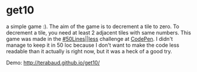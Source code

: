 # get10
a simple game :). The aim of the game is to decrement a tile to zero. To decrement a tile, you need at least 2 adjacent tiles with same numbers. This game was made in the [#50Lines||less](https://codepen.io/collection/nmrgQz/2/) challenge at [CodePen](https://codepen.io/). I didn't manage to keep it in 50 loc because I don't want to make the code less readable than it actually is right now, but it was a heck of a good try.

Demo: http://terabaud.github.io/get10/
